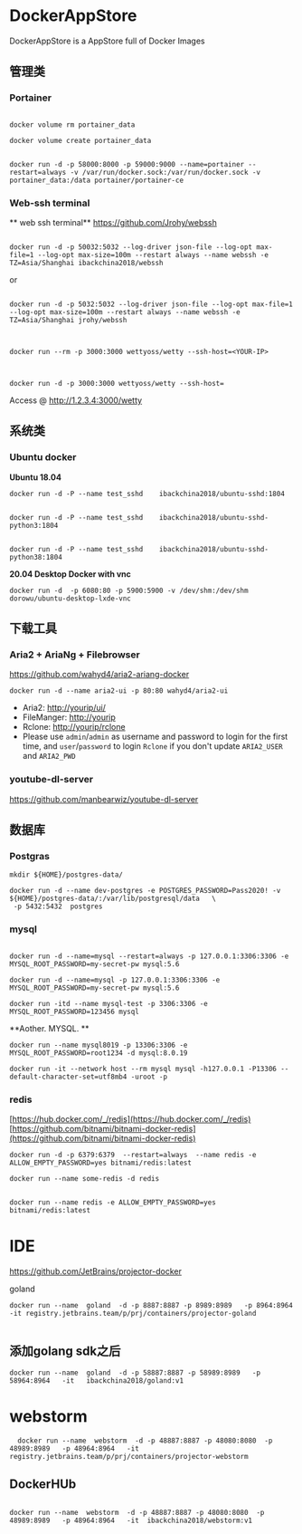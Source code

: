 # DockerAppStore
DockerAppStore is a AppStore full of Docker Images


##  管理类

###  Portainer

```

docker volume rm portainer_data
 
docker volume create portainer_data
```

```

docker run -d -p 58000:8000 -p 59000:9000 --name=portainer --restart=always -v /var/run/docker.sock:/var/run/docker.sock -v portainer_data:/data portainer/portainer-ce

```
###  Web-ssh terminal 

** web ssh terminal**
https://github.com/Jrohy/webssh    


```

docker run -d -p 50032:5032 --log-driver json-file --log-opt max-file=1 --log-opt max-size=100m --restart always --name webssh -e TZ=Asia/Shanghai ibackchina2018/webssh
```

or 
```

docker run -d -p 5032:5032 --log-driver json-file --log-opt max-file=1 --log-opt max-size=100m --restart always --name webssh -e TZ=Asia/Shanghai jrohy/webssh



```

```
docker run --rm -p 3000:3000 wettyoss/wetty --ssh-host=<YOUR-IP>



docker run -d -p 3000:3000 wettyoss/wetty --ssh-host=

```

Access @  http://1.2.3.4:3000/wetty   


##  系统类
###  Ubuntu docker

**Ubuntu 18.04**

```
docker run -d -P --name test_sshd    ibackchina2018/ubuntu-sshd:1804   


docker run -d -P --name test_sshd    ibackchina2018/ubuntu-sshd-python3:1804


docker run -d -P --name test_sshd    ibackchina2018/ubuntu-sshd-python38:1804  

```


**20.04 Desktop Docker with vnc**
```
docker run -d  -p 6080:80 -p 5900:5900 -v /dev/shm:/dev/shm dorowu/ubuntu-desktop-lxde-vnc   

```



##  下载工具

###  Aria2 + AriaNg + Filebrowser

https://github.com/wahyd4/aria2-ariang-docker

```
docker run -d --name aria2-ui -p 80:80 wahyd4/aria2-ui
```
*   Aria2: [http://yourip/ui/](http://yourip/ui/)
*   FileManger: [http://yourip](http://yourip)
*   Rclone: [http://yourip/rclone](http://yourip/rclone)
*   Please use `admin`/`admin` as username and password to login for the first time, and `user`/`password` to login `Rclone` if you don't update `ARIA2_USER` and `ARIA2_PWD`



###  youtube-dl-server

https://github.com/manbearwiz/youtube-dl-server     



##  数据库


###  Postgras

```
mkdir ${HOME}/postgres-data/
```


```
docker run -d --name dev-postgres -e POSTGRES_PASSWORD=Pass2020! -v ${HOME}/postgres-data/:/var/lib/postgresql/data   \
 -p 5432:5432  postgres
```



###  mysql


```

docker run -d --name=mysql --restart=always -p 127.0.0.1:3306:3306 -e MYSQL_ROOT_PASSWORD=my-secret-pw mysql:5.6

docker run -d --name=mysql -p 127.0.0.1:3306:3306 -e MYSQL_ROOT_PASSWORD=my-secret-pw mysql:5.6

```

```
docker run -itd --name mysql-test -p 3306:3306 -e MYSQL_ROOT_PASSWORD=123456 mysql
```



**Aother. MYSQL. **    

```
docker run --name mysql8019 -p 13306:3306 -e MYSQL_ROOT_PASSWORD=root1234 -d mysql:8.0.19

docker run -it --network host --rm mysql mysql -h127.0.0.1 -P13306 --default-character-set=utf8mb4 -uroot -p

```




###  redis
[https://hub.docker.com/_/redis](https://hub.docker.com/_/redis)
[https://github.com/bitnami/bitnami-docker-redis](https://github.com/bitnami/bitnami-docker-redis)



```
docker run -d -p 6379:6379  --restart=always  --name redis -e ALLOW_EMPTY_PASSWORD=yes bitnami/redis:latest

```


```
docker run --name some-redis -d redis


docker run --name redis -e ALLOW_EMPTY_PASSWORD=yes bitnami/redis:latest

```




#   IDE

https://github.com/JetBrains/projector-docker   


goland

```
docker run --name  goland  -d -p 8887:8887 -p 8989:8989   -p 8964:8964   -it registry.jetbrains.team/p/prj/containers/projector-goland 


```

##  添加golang sdk之后

```
docker run --name  goland  -d -p 58887:8887 -p 58989:8989   -p 58964:8964   -it   ibackchina2018/goland:v1  

```

#  webstorm

```
  docker run --name  webstorm  -d -p 48887:8887 -p 48080:8080  -p 48989:8989   -p 48964:8964   -it   registry.jetbrains.team/p/prj/containers/projector-webstorm

```

##  DockerHUb



```

docker run --name  webstorm  -d -p 48887:8887 -p 48080:8080  -p 48989:8989   -p 48964:8964   -it  ibackchina2018/webstorm:v1

```
